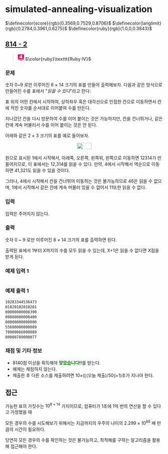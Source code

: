 # simulated-annealing-visualization
$\definecolor{score}{rgb}{0.3569,0.7529,0.8706}$ $\definecolor{langlimit}{rgb}{0.2784,0.3961,0.6275}$ $\definecolor{ruby}{rgb}{1.0,0,0.3843}$
## [814 - 2](https://www.acmicpc.net/problem/18789)
> #### <img src="../images/ruby4.svg" width="20" height="20"> $\color{ruby}\texttt{Ruby IV}$

### 문제
숫자 0~9 로만 이루어진 8 × 14 크기의 표를 만들어 출력해보자. 다음과 같은 방식으로 만들어진 수를 표에서 "*읽을 수 있다*"라고 한다:

표 위의 어떤 칸에서 시작하여, 상하좌우 혹은 대각선으로 인접한 칸으로 이동하면서 칸에 적힌 숫자를 순서대로 이어붙여 수를 만든다.

지나갔던 칸을 다시 방문하여 수를 이어 붙이는 것은 가능하지만, 칸을 건너뛰거나, 같은 칸에 계속 머물러서 수를 이어 붙이는 것은 안 된다.

아래와 같은 2 × 3 크기의 표를 예로 들어보자.


<p align="center">
    <img src="https://upload.acmicpc.net/38d17ba7-3ff4-40e7-8a4b-9f7ae09d6652/-/preview/" width="30%" height="30%">
</p>


원으로 표시된 1에서 시작해서, 아래쪽, 오른쪽, 왼쪽위, 왼쪽으로 이동하면 12314가 만들어지므로, 이 표에서는 12,314를 읽을 수 있다. 만약, 4에서 시작해서 역순으로 이동하면 41,321도 읽을 수 있을 것이다.

그러나, 4에서 시작해서 칸을 건너뛰어 이동하는 것은 불가능하므로 46은 읽을 수 없으며, 1에서 시작해서 같은 칸에 계속 머물러 있을 수 없어서 11또한 읽을 수 없다.

### 입력
입력은 주어지지 않는다.

### 출력
숫자 0 ~ 9 로만 이루어진 8 × 14 크기의 표를 출력하면 된다.

출력된 표에서 1부터 X까지의 수를 모두 읽을 수 있는데, X+1은 읽을 수 없다면 X점을 받게 된다.

### 예제 입력 1
```
```

### 예제 출력 1
```
10203344536473
01020102010201
00000000008390
00000000000400
00000000000000
55600000000089
78900066000089
00000789000077
```

### 채점 및 기타 정보
* 8140점 이상을 획득해야 <span style="color:green">**맞았습니다!!**</span>를 받는다.
* 예제는 채점하지 않는다.
* 제출한 후 다른 소스를 제출하려면 10×($\lfloor$(오늘 제출)/50$\rfloor$+1)초가 지나야 한다.

## 접근
가능한 표의 가짓수는 $10^{8 × 14}$ 가지이므로, 컴퓨터가 1초에 1억 번의 연산을 할 수 있다고 가정했을 때

모든 경우의 수를 시도해보기 위해서는 지금까지의 우주의 나이의 $2.299 × 10^{86}$ 배 만큼의 시간이 필요하다.

당연히 모든 경우의 수를 확인하는 것은 불가능하고, 최적해를 구하는 알고리즘을 활용해 접근해야 한다.